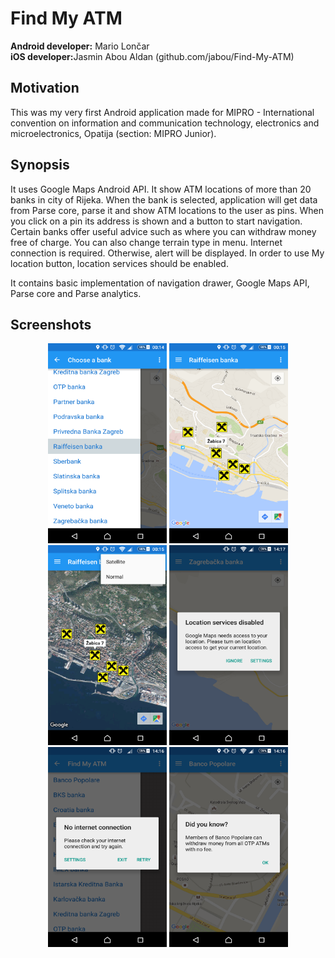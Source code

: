 # Find My ATM
<b>Android developer:</b> Mario Lončar
<br>
<b>iOS developer:</b>Jasmin Abou Aldan (github.com/jabou/Find-My-ATM)
<br>

## Motivation

This was my very first Android application made for MIPRO - International convention on information and communication technology, electronics and microelectronics, Opatija (section: MIPRO Junior).

## Synopsis

It uses Google Maps Android API. It show ATM locations of more than 20 banks in city of Rijeka. When the bank is selected, application will get data from Parse core, parse it and show ATM locations to the user as pins. When you click on a pin its address is shown and a button to start navigation. Certain banks offer useful advice such as where you can withdraw money free of charge. You can also change terrain type in menu. Internet connection is required. Otherwise, alert will be displayed. In order to use My location button, location services should be enabled.

It contains basic implementation of navigation drawer, Google Maps API, Parse core and Parse analytics.

## Screenshots
<p align="center">
<img src="https://github.com/marioloncar/FindMyATM/blob/master/screenshots/navigation_drawer.png" width="190" height="320">
<img src="https://github.com/marioloncar/FindMyATM/blob/master/screenshots/markers.png" width="190" height="320">
<img src="https://github.com/marioloncar/FindMyATM/blob/master/screenshots/terrains.png" width="190" height="320">
<img src="https://github.com/marioloncar/FindMyATM/blob/master/screenshots/location_alert.png" width="190" height="320">
<img src="https://github.com/marioloncar/FindMyATM/blob/master/screenshots/connection_alert.png" width="190" height="320">
<img src="https://github.com/marioloncar/FindMyATM/blob/master/screenshots/hint.png" width="190" height="320">
</p>
